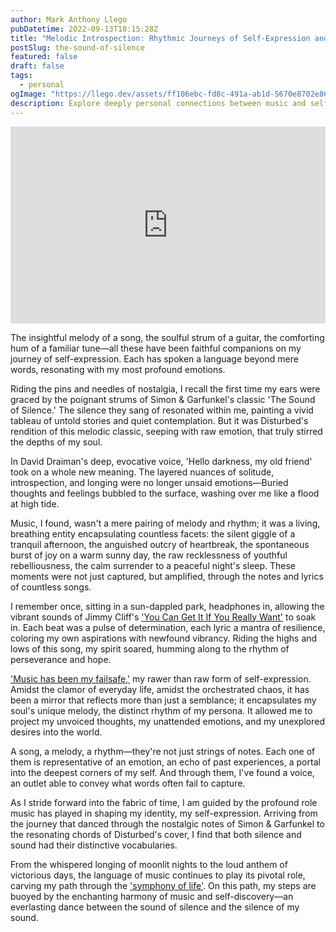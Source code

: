 ```yaml
---
author: Mark Anthony Llego
pubDatetime: 2022-09-13T18:15:28Z
title: "Melodic Introspection: Rhythmic Journeys of Self-Expression and Identity Through Music"
postSlug: the-sound-of-silence
featured: false
draft: false
tags:
  - personal
ogImage: "https://llego.dev/assets/ff106ebc-fd8c-491a-ab1d-5670e8702e86.jpg"
description: Explore deeply personal connections between music and self-expression in 'Melodic Introspection,' detailing a transformative journey through sound as it shapes identity. From the profound impact of Disturbed's 'The Sound of Silence' to reflecting life's spectrum of emotions through music, this soul-stirring narrative echoes the universal language of melodies and the unique reflections they hold within us.
---
```


<iframe width="100%" height="315" src="https://www.youtube.com/embed/u9Dg-g7t2l4?si=16nez1tdfxEdI-bB" title="YouTube video player" frameborder="0" allow="accelerometer; autoplay; clipboard-write; encrypted-media; gyroscope; picture-in-picture; web-share" allowfullscreen></iframe>

The insightful melody of a song, the soulful strum of a guitar, the comforting hum of a familiar tune—all these have been faithful companions on my journey of self-expression. Each has spoken a language beyond mere words, resonating with my most profound emotions.

Riding the pins and needles of nostalgia, I recall the first time my ears were graced by the poignant strums of Simon & Garfunkel's classic 'The Sound of Silence.' The silence they sang of resonated within me, painting a vivid tableau of untold stories and quiet contemplation. But it was Disturbed's rendition of this melodic classic, seeping with raw emotion, that truly stirred the depths of my soul.

In David Draiman's deep, evocative voice, 'Hello darkness, my old friend' took on a whole new meaning. The layered nuances of solitude, introspection, and longing were no longer unsaid emotions—Buried thoughts and feelings bubbled to the surface, washing over me like a flood at high tide.

Music, I found, wasn't a mere pairing of melody and rhythm; it was a living, breathing entity encapsulating countless facets: the silent giggle of a tranquil afternoon, the anguished outcry of heartbreak, the spontaneous burst of joy on a warm sunny day, the raw recklessness of youthful rebelliousness, the calm surrender to a peaceful night's sleep. These moments were not just captured, but amplified, through the notes and lyrics of countless songs.

I remember once, sitting in a sun-dappled park, headphones in, allowing the vibrant sounds of Jimmy Cliff's ['You Can Get It If You Really Want'](https://www.youtube.com/watch?v=U7dBMYUyRAQ) to soak in. Each beat was a pulse of determination, each lyric a mantra of resilience, coloring my own aspirations with newfound vibrancy. Riding the highs and lows of this song, my spirit soared, humming along to the rhythm of perseverance and hope.

['Music has been my failsafe,'](https://llego.dev/posts/echoes-evolution-dance-inner-demons/) my rawer than raw form of self-expression. Amidst the clamor of everyday life, amidst the orchestrated chaos, it has been a mirror that reflects more than just a semblance; it encapsulates my soul's unique melody, the distinct rhythm of my persona. It allowed me to project my unvoiced thoughts, my unattended emotions, and my unexplored desires into the world.

A song, a melody, a rhythm—they're not just strings of notes. Each one of them is representative of an emotion, an echo of past experiences, a portal into the deepest corners of my self. And through them, I've found a voice, an outlet able to convey what words often fail to capture.

As I stride forward into the fabric of time, I am guided by the profound role music has played in shaping my identity, my self-expression. Arriving from the journey that danced through the nostalgic notes of Simon & Garfunkel to the resonating chords of Disturbed's cover, I find that both silence and sound had their distinctive vocabularies.

From the whispered longing of moonlit nights to the loud anthem of victorious days, the language of music continues to play its pivotal role, carving my path through the ['symphony of life'](https://llego.dev/posts/kidrock-only-god-knows-why/). On this path, my steps are buoyed by the enchanting harmony of music and self-discovery—an everlasting dance between the sound of silence and the silence of my sound.
